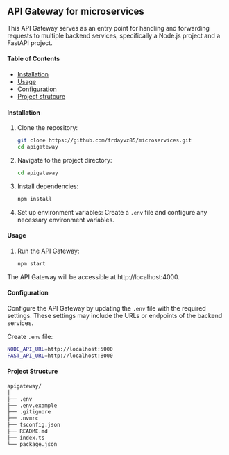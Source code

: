 ## API Gateway for microservices

This API Gateway serves as an entry point for handling and forwarding requests to multiple backend services, specifically a Node.js project and a FastAPI project.

#### Table of Contents

- [Installation](#installation)
- [Usage](#usage)
- [Configuration](#configuration)
- [Project strutcure](#project-structure)

#### Installation

1. Clone the repository:
   ```bash
   git clone https://github.com/frdayvz85/microservices.git
   cd apigateway
   ```
2. Navigate to the project directory:
   ```bash
   cd apigateway
   ```
3. Install dependencies:
   ```bash
   npm install
   ```
4. Set up environment variables:
 Create a  `.env` file and configure any necessary environment variables.

#### Usage

1. Run the API Gateway:
    ```bash
    npm start
    ```
The API Gateway will be accessible at http://localhost:4000.

#### Configuration

Configure the API Gateway by updating the `.env` file with the required settings. These settings may include the URLs or endpoints of the backend services.

Create `.env` file:
```bash
NODE_API_URL=http://localhost:5000
FAST_API_URL=http://localhost:8000
```

#### Project Structure
```bash
apigateway/
│
├── .env
├── .env.example
├── .gitignore
├── .nvmrc
├── tsconfig.json
├── README.md
├── index.ts
└── package.json
```
